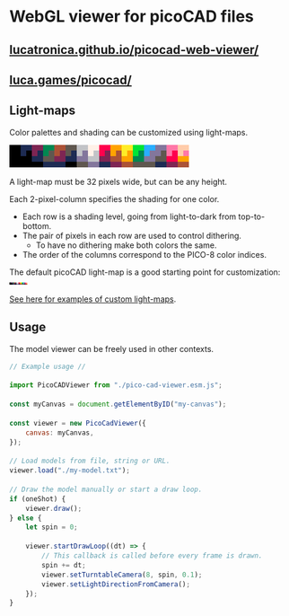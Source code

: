 # WebGL viewer for picoCAD files 

## [lucatronica.github.io/picocad-web-viewer/](https://lucatronica.github.io/picocad-web-viewer/)
## [luca.games/picocad/](https://luca.games/picocad/)

## Light-maps

Color palettes and shading can be customized using light-maps.

![Enlarged default picoCAD light-map](default_lightmap_large.png)

A light-map must be 32 pixels wide, but can be any height.

Each 2-pixel-column specifies the shading for one color.

* Each row is a shading level, going from light-to-dark from top-to-bottom.
* The pair of pixels in each row are used to control dithering.
	* To have no dithering make both colors the same.
* The order of the columns correspond to the PICO-8 color indices.

The default picoCAD light-map is a good starting point for customization: ![Default picoCAD light-map](default_lightmap.png)

[See here for examples of custom light-maps](https://luca.games/picocad/light-maps/).

## Usage

The model viewer can be freely used in other contexts.

```js
// Example usage //

import PicoCADViewer from "./pico-cad-viewer.esm.js";

const myCanvas = document.getElementByID("my-canvas");

const viewer = new PicoCadViewer({
	canvas: myCanvas,
});

// Load models from file, string or URL.
viewer.load("./my-model.txt");

// Draw the model manually or start a draw loop.
if (oneShot) {
	viewer.draw();
} else {
	let spin = 0;

	viewer.startDrawLoop((dt) => {
		// This callback is called before every frame is drawn.
		spin += dt;
		viewer.setTurntableCamera(8, spin, 0.1);
		viewer.setLightDirectionFromCamera();
	});
}
```
